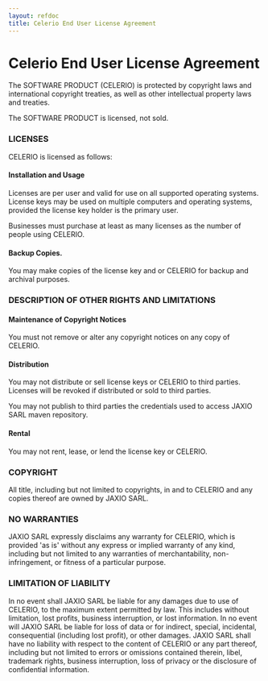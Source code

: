 ```yaml
---
layout: refdoc
title: Celerio End User License Agreement
---
```


# Celerio End User License Agreement

The SOFTWARE PRODUCT (CELERIO) is protected by copyright laws and international copyright treaties,
as well as other intellectual property laws and treaties.

The SOFTWARE PRODUCT is licensed, not sold.

### LICENSES

CELERIO is licensed as follows:

#### Installation and Usage

Licenses are per user and valid for use on all supported operating systems.
License keys may be used on multiple computers and operating systems, provided the license key
holder is the primary user.

Businesses must purchase at least as many licenses as the number of people using CELERIO.

#### Backup Copies.

You may make copies of the license key and or CELERIO for backup and archival purposes.

### DESCRIPTION OF OTHER RIGHTS AND LIMITATIONS

#### Maintenance of Copyright Notices

You must not remove or alter any copyright notices on any copy of CELERIO.

#### Distribution

You may not distribute or sell license keys or CELERIO to third parties. Licenses will be revoked if distributed or sold to third parties.

You may not publish to third parties the credentials used to access JAXIO SARL maven repository.

#### Rental

You may not rent, lease, or lend the license key or CELERIO.

### COPYRIGHT

All title, including but not limited to copyrights, in and to CELERIO and any copies thereof are owned by JAXIO SARL.

### NO WARRANTIES

JAXIO SARL expressly disclaims any warranty for CELERIO, which is provided 'as is' without any express 
or implied warranty of any kind, including but not limited to any warranties of merchantability, 
non-infringement, or fitness of a particular purpose.

### LIMITATION OF LIABILITY

In no event shall JAXIO SARL be liable for any damages due to use of CELERIO, to the maximum extent permitted by law.
This includes without limitation, lost profits, business interruption, or lost information.
In no event will JAXIO SARL be liable for loss of data or for indirect, special, incidental,
consequential (including lost profit), or other damages. JAXIO SARL shall have no liability with respect to the content 
of CELERIO or any part thereof, including but not limited to errors or omissions contained therein, libel,
trademark rights, business interruption, loss of privacy or the disclosure of confidential information.



